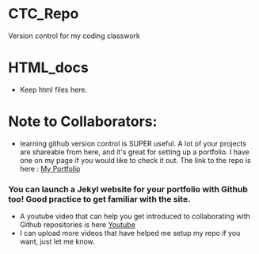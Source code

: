# CTC_Repo
Version control for my coding classwork

# HTML_docs
- Keep html files here.

# Note to Collaborators:
- learning github version control is SUPER useful. A lot of your projects are shareable from here, and it's great for setting up a portfolio. I have one on my page if you would like to check it out. The link to the repo is here :  [My Portfolio](https://thebrittinator.github.io/Britt-s_portfolio/)

### You can launch a Jekyl website for your portfolio with Github too! Good practice to get familiar with the site.
- A youtube video that can help you get introduced to collaborating with Github repositories is here [Youtube](https://www.youtube.com/watch?v=4nyIS58ORWw)
- I can upload more videos that have helped me setup my repo if you want, just let me know.

